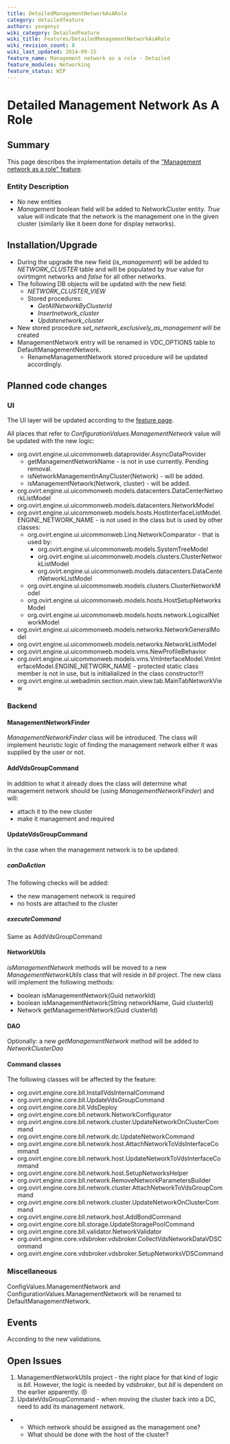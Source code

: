 ```yaml
---
title: DetailedManagementNetworkAsARole
category: detailedfeature
authors: yevgenyz
wiki_category: DetailedFeature
wiki_title: Features/DetailedManagementNetworkAsARole
wiki_revision_count: 8
wiki_last_updated: 2014-09-15
feature_name: Management network as a role - Detailed
feature_modules: Networking
feature_status: WIP
---
```


# Detailed Management Network As A Role

## Summary

This page describes the implementation details of the ["Management network as a role" feature](Features/Management_Network_As_A_Role).

### Entity Description

*   No new entities
*   *Management* boolean field will be added to NetworkCluster entity. *True* value will indicate that the network is the management one in the given cluster (similarly like it been done for display networks).

## Installation/Upgrade

*   During the upgrade the new field (*is_management*) will be added to *NETWORK_CLUSTER* table and will be populated by *true* value for ovirtmgmt networks and *false* for all other networks.
*   The following DB objects will be updated with the new field:
    -   *NETWORK_CLUSTER_VIEW*
    -   Stored procedures:
        -   *GetAllNetworkByClusterId*
        -   *Insertnetwork_cluster*
        -   *Updatenetwork_cluster*
*   New stored procedure *set_network_exclusively_as_management* will be created
*   ManagementNetwork entry will be renamed in VDC_OPTIONS table to DefaultManagementNetwork.
    -   RenameManagementNetwork stored procedure will be updated accordingly.

## Planned code changes

### UI

The UI layer will be updated according to the [feature page](Features/Management_Network_As_A_Role).

All places that refer to *ConfigurationValues.ManagementNetwork* value will be updated with the new logic:

*   org.ovirt.engine.ui.uicommonweb.dataprovider.AsyncDataProvider
    -   getManagementNetworkName - is not in use currently. Pending removal.
    -   isNetworkManagementInAnyCluster(Network) - will be added.
    -   isManagementNetwork(Network, cluster) - will be added.
*   org.ovirt.engine.ui.uicommonweb.models.datacenters.DataCenterNetworkListModel
*   org.ovirt.engine.ui.uicommonweb.models.datacenters.NetworkModel
*   org.ovirt.engine.ui.uicommonweb.models.hosts.HostInterfaceListModel.ENGINE_NETWORK_NAME - is not used in the class but is used by other classes:
    -   org.ovirt.engine.ui.uicommonweb.Linq.NetworkComparator - that is used by:
        -   org.ovirt.engine.ui.uicommonweb.models.SystemTreeModel
        -   org.ovirt.engine.ui.uicommonweb.models.clusters.ClusterNetworkListModel
        -   org.ovirt.engine.ui.uicommonweb.models.datacenters.DataCenterNetworkListModel
    -   org.ovirt.engine.ui.uicommonweb.models.clusters.ClusterNetworkModel
    -   org.ovirt.engine.ui.uicommonweb.models.hosts.HostSetupNetworksModel
    -   org.ovirt.engine.ui.uicommonweb.models.hosts.network.LogicalNetworkModel
*   org.ovirt.engine.ui.uicommonweb.models.networks.NetworkGeneralModel
*   org.ovirt.engine.ui.uicommonweb.models.networks.NetworkListModel
*   org.ovirt.engine.ui.uicommonweb.models.vms.NewProfileBehavior
*   org.ovirt.engine.ui.uicommonweb.models.vms.VmInterfaceModel.VmInterfaceModel.ENGINE_NETWORK_NAME - protected static class member is not in use, but is initialialized in the class constructor!!!
*   org.ovirt.engine.ui.webadmin.section.main.view.tab.MainTabNetworkView

### Backend

#### ManagementNetworkFinder

*ManagementNetworkFinder* class will be introduced. The class will implement heuristic logic of finding the management network either it was supplied by the user or not.

#### AddVdsGroupCommand

In addition to what it already does the class will determine what management network should be (using *ManagementNetworkFinder*) and will:

*   attach it to the new cluster
*   make it management and required

#### UpdateVdsGroupCommand

In the case when the management network is to be updated:

##### canDoAction

The following checks will be added:

*   the new management network is required
*   no hosts are attached to the cluster

##### executeCommand

Same as AddVdsGroupCommand

#### NetworkUtils

*isManagementNetwork* methods will be moved to a new *ManagementNetworkUtils* class that will reside in *bll* project. The new class will implement the following methods:

*   boolean isManagementNetwork(Guid networkId)
*   boolean isManagementNetwork(String networkName, Guid clusterId)
*   Network getManagementNetwork(Guid clusterId)

#### DAO

Optionally: a new *getManagementNetwork* method will be added to *NetworkClusterDao*

#### Command classes

The following classes will be affected by the feature:

*   org.ovirt.engine.core.bll.InstallVdsInternalCommand
*   org.ovirt.engine.core.bll.UpdateVdsGroupCommand
*   org.ovirt.engine.core.bll.VdsDeploy
*   org.ovirt.engine.core.bll.network.NetworkConfigurator
*   org.ovirt.engine.core.bll.network.cluster.UpdateNetworkOnClusterCommand
*   org.ovirt.engine.core.bll.network.dc.UpdateNetworkCommand
*   org.ovirt.engine.core.bll.network.host.AttachNetworkToVdsInterfaceCommand
*   org.ovirt.engine.core.bll.network.host.UpdateNetworkToVdsInterfaceCommand
*   org.ovirt.engine.core.bll.network.host.SetupNetworksHelper
*   org.ovirt.engine.core.bll.network.RemoveNetworkParametersBuilder
*   org.ovirt.engine.core.bll.network.cluster.AttachNetworkToVdsGroupCommand
*   org.ovirt.engine.core.bll.network.cluster.UpdateNetworkOnClusterCommand
*   org.ovirt.engine.core.bll.network.host.AddBondCommand
*   org.ovirt.engine.core.bll.storage.UpdateStoragePoolCommand
*   org.ovirt.engine.core.bll.validator.NetworkValidator
*   org.ovirt.engine.core.vdsbroker.vdsbroker.CollectVdsNetworkDataVDSCommand
*   org.ovirt.engine.core.vdsbroker.vdsbroker.SetupNetworksVDSCommand

### Miscellaneous

ConfigValues.ManagementNetwork and ConfigurationValues.ManagementNetwork will be renamed to DefaultManagementNetwork.

## Events

According to the new validations.

## Open Issues

1.  ManagementNetworkUtils project - the right place for that kind of logic is *bll*. However, the logic is needed by *vdsbroker*, but *bll* is dependent on the earlier apparently. 😠
2.  UpdateVdsGroupCommand - when moving the cluster back into a DC, need to add its management network.

*   -   Which network should be assigned as the management one?
    -   What should be done with the host of the cluster?

